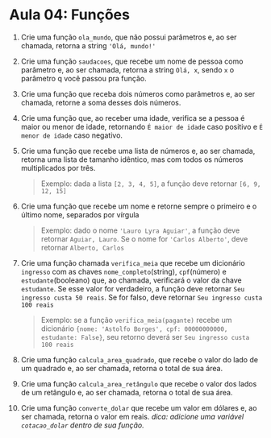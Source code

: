 # Aula 04: Funções

1. Crie uma função `ola_mundo`, que não possui parâmetros e, ao ser chamada, retorna a string `'Olá, mundo!'`
   
2. Crie uma função `saudacoes`, que recebe um nome de pessoa como parâmetro e, ao ser chamada, retorna a string `Olá, x`, sendo `x` o parâmetro q você passou pra função.
   
3. Crie uma função que receba dois números como parâmetros e, ao ser chamada, retorne a soma desses dois números.
   
4. Crie uma função que, ao receber uma idade, verifica se a pessoa é maior ou menor de idade, retornando `É maior de idade` caso positivo e `É menor de idade` caso negativo.
   
5. Crie uma função que recebe uma lista de números e, ao ser chamada, retorna uma lista de tamanho idêntico, mas com todos os números multiplicados por três. 
   > Exemplo: dada a lista `[2, 3, 4, 5]`, a função deve retornar `[6, 9, 12, 15]`
   
6. Crie uma função que recebe um nome e retorne sempre o primeiro e o último nome, separados por vírgula
   > Exemplo: dado o nome `'Lauro Lyra Aguiar'`, a função deve retornar `Aguiar, Lauro`. Se o nome for `'Carlos Alberto'`, deve retornar `Alberto, Carlos`

7. Crie uma função chamada `verifica_meia` que recebe um dicionário `ingresso` com as chaves `nome_completo`(string), `cpf`(número) e `estudante`(booleano) que, ao chamada, verificará o valor da chave `estudante`. Se esse valor for verdadeiro, a função deve retornar `Seu ingresso custa 50 reais`. Se for falso, deve retornar `Seu ingresso custa 100 reais`
   > Exemplo: se a função `verifica_meia(pagante)` recebe um dicionário `{nome: 'Astolfo Borges', cpf: 00000000000, estudante: False}`, seu retorno deverá ser `Seu ingresso custa 100 reais`

8. Crie uma função `calcula_area_quadrado`, que recebe o valor do lado de um quadrado e, ao ser chamada, retorna o total de sua área.
   
9.  Crie uma função `calcula_area_retângulo` que recebe o valor dos lados de um retângulo e, ao ser chamada, retorna o total de sua área.

10. Crie uma função `converte_dolar` que recebe um valor em dólares e, ao ser chamada, retorna o valor em reais. _dica: adicione uma variável `cotacao_dolar` dentro de sua função._
